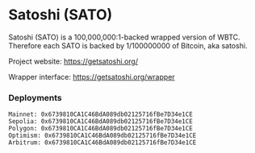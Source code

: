# Satoshi (SATO)

Satoshi (SATO) is a 100,000,000:1-backed wrapped version of WBTC. Therefore each SATO is backed by 1/100000000 of Bitcoin, aka satoshi. 

Project website: https://getsatoshi.org/

Wrapper interface: https://getsatoshi.org/wrapper

### Deployments

    Mainnet: 0x6739810CA1C46BdA089db02125716fBe7D34e1CE
    Sepolia: 0x6739810CA1C46BdA089db02125716fBe7D34e1CE
    Polygon: 0x6739810CA1C46BdA089db02125716fBe7D34e1CE
    Optimism: 0x6739810CA1C46BdA089db02125716fBe7D34e1CE
    Arbitrum: 0x6739810CA1C46BdA089db02125716fBe7D34e1CE
